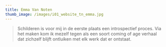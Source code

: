 ```yaml
---
title: Emma Van Noten
thumb_image: /images/i01_website_tn_emma.jpg
---
```



> Schilderen is voor mij in de eerste plaats een introspectief proces. Via het maken kom ik mezelf tegen als een soort coming of age verhaal dat zichzelf blijft ontluiken met elk werk dat er ontstaat.
>
>